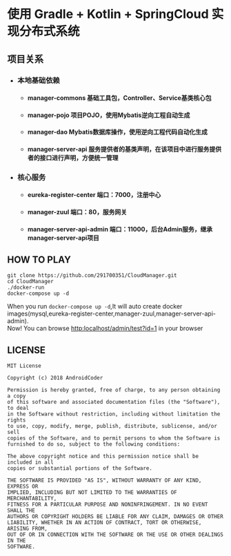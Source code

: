 # 使用 Gradle + Kotlin + SpringCloud 实现分布式系统

## 项目关系
- ### 本地基础依赖
    - #### manager-commons           基础工具包，Controller、Service基类核心包 
    - #### manager-pojo              项目POJO，使用Mybatis逆向工程自动生成
    - #### manager-dao               Mybatis数据库操作，使用逆向工程代码自动化生成
    - #### manager-server-api        服务提供者的基类声明，在该项目中进行服务提供者的接口进行声明，方便统一管理

- ### 核心服务
    - #### eureka-register-center    端口：7000，注册中心
    - #### manager-zuul              端口：80，服务网关
    - #### manager-server-api-admin  端口：11000，后台Admin服务，继承manager-server-api项目
 
## HOW TO PLAY
```
git clone https://github.com/291700351/CloudManager.git
cd CloudManager
./docker-run
docker-compose up -d
```
When you run ```docker-compose up -d```,It will auto create docker images(mysql,eureka-register-center,manager-zuul,manager-server-api-admin).<br>
Now! You can browse <a href="http:localhost/admin/test?id=1">http:localhost/admin/test?id=1</a> in your browser

## LICENSE
```
MIT License

Copyright (c) 2018 AndroidCoder

Permission is hereby granted, free of charge, to any person obtaining a copy
of this software and associated documentation files (the "Software"), to deal
in the Software without restriction, including without limitation the rights
to use, copy, modify, merge, publish, distribute, sublicense, and/or sell
copies of the Software, and to permit persons to whom the Software is
furnished to do so, subject to the following conditions:

The above copyright notice and this permission notice shall be included in all
copies or substantial portions of the Software.

THE SOFTWARE IS PROVIDED "AS IS", WITHOUT WARRANTY OF ANY KIND, EXPRESS OR
IMPLIED, INCLUDING BUT NOT LIMITED TO THE WARRANTIES OF MERCHANTABILITY,
FITNESS FOR A PARTICULAR PURPOSE AND NONINFRINGEMENT. IN NO EVENT SHALL THE
AUTHORS OR COPYRIGHT HOLDERS BE LIABLE FOR ANY CLAIM, DAMAGES OR OTHER
LIABILITY, WHETHER IN AN ACTION OF CONTRACT, TORT OR OTHERWISE, ARISING FROM,
OUT OF OR IN CONNECTION WITH THE SOFTWARE OR THE USE OR OTHER DEALINGS IN THE
SOFTWARE.

```
